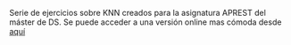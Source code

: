 Serie de ejercicios sobre KNN creados para la asignatura APREST del máster de DS. Se puede acceder a una versión online mas cómoda desde [aquí](https://migpornar.github.io/ejerc-knn/)
